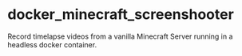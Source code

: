 # docker_minecraft_screenshooter
Record timelapse videos from a vanilla Minecraft Server running in a headless docker container.

